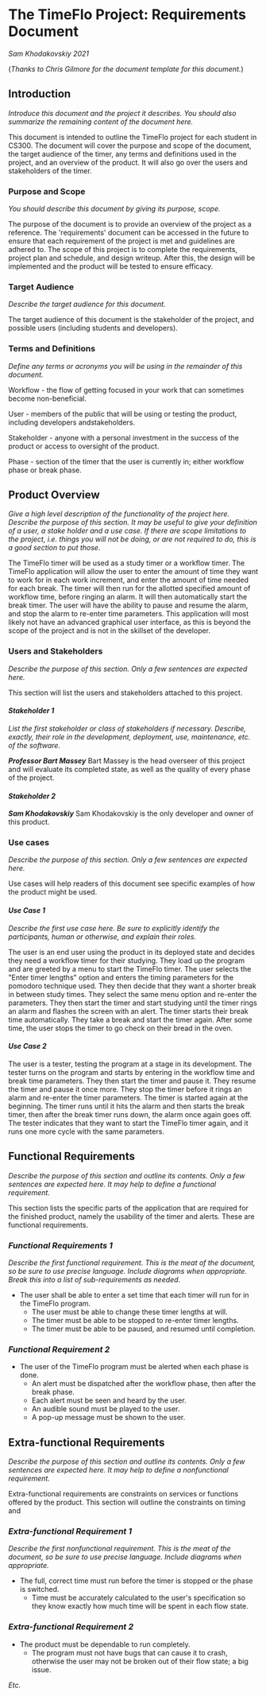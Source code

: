 # The TimeFlo Project: Requirements Document
*Sam Khodakovskiy 2021*

(*Thanks to Chris Gilmore for the document template for this
document.*)

## Introduction

*Introduce this document and the project it describes. You should also
summarize the remaining content of the document here.*

This document is intended to outline the TimeFlo project for each student in CS300. The document will cover 
the purpose and scope of the document, the target audience of the timer, any terms and definitions used in
the project, and an overview of the product. It will also go over the users and stakeholders of the timer.

### Purpose and Scope

*You should describe this document by giving its purpose, scope.*

The purpose of the document is to provide an overview of the project as a reference. The 'requirements'
document can be accessed in the future to ensure that each requirement of the project is met and 
guidelines are adhered to. The scope of this project is to complete the requirements, project plan 
and schedule, and design writeup. After this, the design will be implemented and the product
will be tested to ensure efficacy.


### Target Audience

*Describe the target audience for this document.*

The target audience of this document is the stakeholder of the project, and possible users (including 
students and developers).


### Terms and Definitions

*Define any terms or acronyms you will be using in the remainder of this
document.*

Workflow - the flow of getting focused in your work that can sometimes become non-beneficial. 

User - members of the public that will be using or testing the 
product, including developers andstakeholders.

Stakeholder - anyone with a personal investment in the success of the product or access
to oversight of the product.

Phase - section of the timer that the user is currently in; either workflow phase or break phase.



## Product Overview

*Give a high level description of the functionality of the project here.
Describe the purpose of this section. It may be useful to give your
definition of a user, a stake holder and a use case. If there are scope
limitations to the project, i.e. things you will not be doing, or are
not required to do, this is a good section to put those.*

The TimeFlo timer will be used as a study timer or a workflow timer. The TimeFlo application will
allow the user to enter the amount of time they want to work for in each work increment, and enter
the amount of time needed for each break. The timer will then run for the allotted specified amount of
workflow time, before ringing an alarm. It will then automatically start the break timer. The user will
have the ability to pause and resume the alarm, and stop the alarm to re-enter time parameters. This
application will most likely not have an advanced graphical user interface, as this is beyond the 
scope of the project and is not in the skillset of the developer.



### Users and Stakeholders

*Describe the purpose of this section. Only a few sentences are expected
here.*

This section will list the users and stakeholders attached to this project.


#### *Stakeholder 1*

*List the first stakeholder or class of stakeholders if necessary.
Describe, exactly, their role in the development, deployment, use,
maintenance, etc. of the software.*

***Professor Bart Massey***
Bart Massey is the head overseer of this project and will evaluate its completed state,
as well as the quality of every phase of the project.



#### *Stakeholder 2*

***Sam Khodakovskiy***
Sam Khodakovskiy is the only developer and owner of this product.


### Use cases

*Describe the purpose of this section. Only a few sentences are expected
here.*

Use cases will help readers of this document see specific examples of how the product might be used.


#### *Use Case 1*

*Describe the first use case here. Be sure to explicitly identify the
participants, human or otherwise, and explain their roles.*

The user is an end user using the product in its deployed state and decides they need a workflow 
timer for their studying. They load up the program and are greeted by a menu to start the TimeFlo timer.
The user selects the "Enter timer lengths" option and enters the timing parameters for the 
pomodoro technique used. They then decide that they want a shorter break in between study times. 
They select the same menu option and re-enter the parameters. They then start the timer and start 
studying until the timer rings an alarm and flashes the screen with an alert. The timer starts 
their break time automatically. They take a break and start the timer again. After some time, the
user stops the timer to go check on their bread in the oven. 



#### *Use Case 2*

The user is a tester, testing the program at a stage in its development. The tester turns on the
program and starts by entering in the workflow time and break time parameters. They then start the 
timer and pause it. They resume the timer and pause it once more. They stop the timer before
it rings an alarm and re-enter the timer parameters. The timer is started again at the beginning. 
The timer runs until it hits the alarm and then starts the break timer, then after the break 
timer runs down, the alarm once again goes off. The tester indicates that they want to start the
TimeFlo timer again, and it runs one more cycle with the same parameters.


## Functional Requirements

*Describe the purpose of this section and outline its contents. Only a
few sentences are expected here. It may help to define a functional
requirement.*

This section lists the specific parts of the application that are required for the finished
product, namely the usability of the timer and alerts. These are functional requirements.


### *Functional Requirements 1*

*Describe the first functional requirement. This is the meat of the
document, so be sure to use precise language. Include diagrams when
appropriate. Break this into a list of sub-requirements as needed.*

- The user shall be able to enter a set time that each timer will run for in the TimeFlo program.
	- The user must be able to change these timer lengths at will.
	- The timer must be able to be stopped to re-enter timer lengths.
	- The timer must be able to be paused, and resumed until completion.





### *Functional Requirement 2*

- The user of the TimeFlo program must be alerted when each phase is done.
	- An alert must be dispatched after the workflow phase, then after the break phase.
	- Each alert must be seen and heard by the user. 
	- An audible sound must be played to the user.
	- A pop-up message must be shown to the user.
	

## Extra-functional Requirements

*Describe the purpose of this section and outline its contents. Only a
few sentences are expected here. It may help to define a nonfunctional
requirement.*

Extra-functional requirements are constraints on services or functions offered by the product. 
This section will outline the constraints on timing and 



### *Extra-functional Requirement 1*

*Describe the first nonfunctional requirement. This is the meat of the
document, so be sure to use precise language. Include diagrams when
appropriate.*
	
- The full, correct time must run before the timer is stopped or the phase is switched.
	- Time must be accurately calculated to the user's specification so they know exactly how
	much time will be spent in each flow state.


### *Extra-functional Requirement 2*

- The product must be dependable to run completely.
	- The program must not have bugs that can cause it to crash, otherwise the user
	may not be broken out of their flow state; a big issue.

*Etc.*
